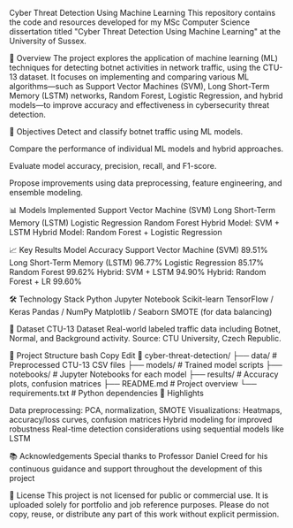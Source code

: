 Cyber Threat Detection Using Machine Learning
This repository contains the code and resources developed for my MSc Computer Science dissertation titled "Cyber Threat Detection Using Machine Learning" at the University of Sussex.

📖 Overview
The project explores the application of machine learning (ML) techniques for detecting botnet activities in network traffic, using the CTU-13 dataset. It focuses on implementing and comparing various ML algorithms—such as Support Vector Machines (SVM), Long Short-Term Memory (LSTM) networks, Random Forest, Logistic Regression, and hybrid models—to improve accuracy and effectiveness in cybersecurity threat detection.

🎯 Objectives
Detect and classify botnet traffic using ML models.

Compare the performance of individual ML models and hybrid approaches.

Evaluate model accuracy, precision, recall, and F1-score.

Propose improvements using data preprocessing, feature engineering, and ensemble modeling.

📊 Models Implemented
Support Vector Machine (SVM)
Long Short-Term Memory (LSTM)
Logistic Regression
Random Forest
Hybrid Model: SVM + LSTM
Hybrid Model: Random Forest + Logistic Regression

📈 Key Results
Model	Accuracy
Support Vector Machine (SVM)	89.51%
Long Short-Term Memory (LSTM)	96.77%
Logistic Regression	85.17%
Random Forest	99.62%
Hybrid: SVM + LSTM	94.90%
Hybrid: Random Forest + LR	99.60%

🛠 Technology Stack
Python
Jupyter Notebook
Scikit-learn
TensorFlow / Keras
Pandas / NumPy
Matplotlib / Seaborn
SMOTE (for data balancing)

🧪 Dataset
CTU-13 Dataset
Real-world labeled traffic data including Botnet, Normal, and Background activity. Source: CTU University, Czech Republic.

📂 Project Structure
bash
Copy
Edit
📁 cyber-threat-detection/
├── data/                 # Preprocessed CTU-13 CSV files
├── models/               # Trained model scripts
├── notebooks/            # Jupyter Notebooks for each model
├── results/              # Accuracy plots, confusion matrices
├── README.md             # Project overview
└── requirements.txt      # Python dependencies
📌 Highlights

Data preprocessing: PCA, normalization, SMOTE
Visualizations: Heatmaps, accuracy/loss curves, confusion matrices
Hybrid modeling for improved robustness
Real-time detection considerations using sequential models like LSTM

📚 Acknowledgements
Special thanks to Professor Daniel Creed for his continuous guidance and support throughout the development of this project

📝 License
This project is not licensed for public or commercial use. It is uploaded solely for portfolio and job reference purposes.
Please do not copy, reuse, or distribute any part of this work without explicit permission.
